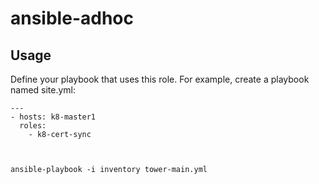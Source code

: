# ansible-adhoc
Usage
-----

Define your playbook that uses this role. For example, create a playbook named site.yml:
```
---
- hosts: k8-master1
  roles:
    - k8-cert-sync



ansible-playbook -i inventory tower-main.yml
```